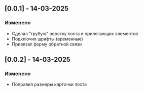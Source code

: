 ## [0.0.1] - 14-03-2025
### Изменено
- Сделал "грубую" верстку поста и прилегающих элементов
- Подключил шрифты (временные)
- Привязал форму обратной связи

## [0.0.2] - 14-03-2025
### Изменено
- Поправил размеры карточки поста

